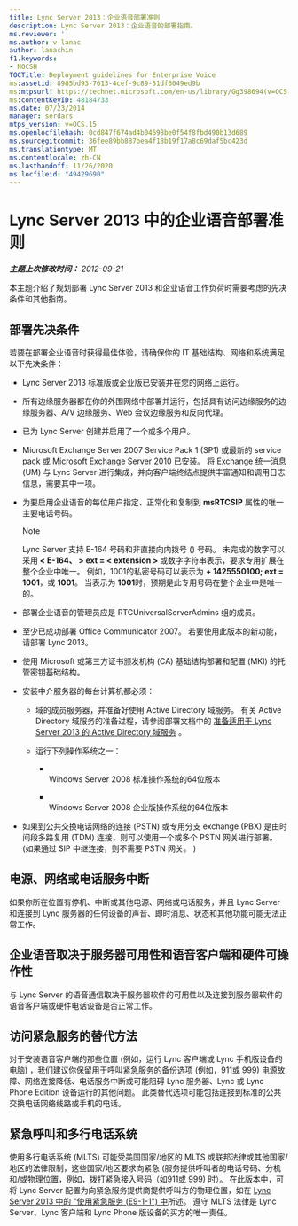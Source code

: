 ```yaml
---
title: Lync Server 2013：企业语音部署准则
description: Lync Server 2013：企业语音的部署指南。
ms.reviewer: ''
ms.author: v-lanac
author: lanachin
f1.keywords:
- NOCSH
TOCTitle: Deployment guidelines for Enterprise Voice
ms:assetid: 8985bd93-7613-4cef-9c89-51df6049ed9b
ms:mtpsurl: https://technet.microsoft.com/en-us/library/Gg398694(v=OCS.15)
ms:contentKeyID: 48184733
ms.date: 07/23/2014
manager: serdars
mtps_version: v=OCS.15
ms.openlocfilehash: 0cd847f674ad4b04698be0f54f8fbd490b13d689
ms.sourcegitcommit: 36fee89bb887bea4f18b19f17a8c69daf5bc423d
ms.translationtype: MT
ms.contentlocale: zh-CN
ms.lasthandoff: 11/26/2020
ms.locfileid: "49429690"
---
```

# <a name="deployment-guidelines-for-enterprise-voice-in-lync-server-2013"></a>Lync Server 2013 中的企业语音部署准则

<div data-xmlns="http://www.w3.org/1999/xhtml">

<div class="topic" data-xmlns="http://www.w3.org/1999/xhtml" data-msxsl="urn:schemas-microsoft-com:xslt" data-cs="https://msdn.microsoft.com/">

<div data-asp="https://msdn2.microsoft.com/asp">



</div>

<div id="mainSection">

<div id="mainBody">

<span> </span>

_**主题上次修改时间：** 2012-09-21_

本主题介绍了规划部署 Lync Server 2013 和企业语音工作负荷时需要考虑的先决条件和其他指南。

<div>

## <a name="deployment-prerequisites"></a>部署先决条件

若要在部署企业语音时获得最佳体验，请确保你的 IT 基础结构、网络和系统满足以下先决条件：

  - Lync Server 2013 标准版或企业版已安装并在您的网络上运行。

  - 所有边缘服务器都在你的外围网络中部署并运行，包括具有访问边缘服务的边缘服务器、A/V 边缘服务、Web 会议边缘服务和反向代理。

  - 已为 Lync Server 创建并启用了一个或多个用户。

  - Microsoft Exchange Server 2007 Service Pack 1 (SP1) 或最新的 service pack 或 Microsoft Exchange Server 2010 已安装。 将 Exchange 统一消息 (UM) 与 Lync Server 进行集成，并向客户端终结点提供丰富通知和调用日志信息，需要其中一项。

  - 为要启用企业语音的每位用户指定、正常化和复制到 **msRTCSIP** 属性的唯一主要电话号码。
    
    <div>
    

    > [!NOTE]  
    > Lync Server 支持 E-164 号码和非直接向内拨号 () 号码。 未完成的数字可以采用<STRONG> &lt; E-164、 &gt; ext = &lt; extension &gt; </STRONG>或数字字符串表示，要求专用扩展在整个企业中唯一。 例如，1001的私密号码可以表示为 <STRONG>+ 1425550100; ext = 1001</STRONG>，或 <STRONG>1001</STRONG>。 当表示为 <STRONG>1001</STRONG>时，预期是此专用号码在整个企业中是唯一的。

    
    </div>

  - 部署企业语音的管理员应是 RTCUniversalServerAdmins 组的成员。

  - 至少已成功部署 Office Communicator 2007。 若要使用此版本的新功能，请部署 Lync 2013。

  - 使用 Microsoft 或第三方证书颁发机构 (CA) 基础结构部署和配置 (MKI) 的托管密钥基础结构。

  - 安装中介服务器的每台计算机都必须：
    
      - 域的成员服务器，并准备好使用 Active Directory 域服务。 有关 Active Directory 域服务的准备过程，请参阅部署文档中的 [准备适用于 Lync Server 2013 的 Active Directory 域服务](lync-server-2013-preparing-active-directory-domain-services.md) 。
    
      - 运行下列操作系统之一：
        
          - <span></span>  
            Windows Server 2008 标准操作系统的64位版本
        
          - <span></span>  
            Windows Server 2008 企业版操作系统的64位版本

  - 如果到公共交换电话网络的连接 (PSTN) 或专用分支 exchange (PBX) 是由时间段多路复用 (TDM) 连接，则可以使用一个或多个 PSTN 网关进行部署。  (如果通过 SIP 中继连接，则不需要 PSTN 网关。 ) 

</div>

<div>

## <a name="power-network-or-telephone-service-outages"></a>电源、网络或电话服务中断

如果你所在位置有停机、中断或其他电源、网络或电话服务，并且 Lync Server 和连接到 Lync 服务器的任何设备的声音、即时消息、状态和其他功能可能无法正常工作。

</div>

<div>

## <a name="enterprise-voice-depends-on-server-availability-and-voice-client-and-hardware-operability"></a>企业语音取决于服务器可用性和语音客户端和硬件可操作性

与 Lync Server 的语音通信取决于服务器软件的可用性以及连接到服务器软件的语音客户端或硬件电话设备是否正常工作。

</div>

<div>

## <a name="alternative-means-of-accessing-emergency-services"></a>访问紧急服务的替代方法

对于安装语音客户端的那些位置 (例如，运行 Lync 客户端或 Lync 手机版设备的电脑) ，我们建议你保留用于呼叫紧急服务的备份选项 (例如，911或 999) 电源故障、网络连接降低、电话服务中断或可能阻碍 Lync 服务器、Lync 或 Lync Phone Edition 设备运行的其他问题。 此类替代选项可能包括连接到标准的公共交换电话网络线路或手机的电话。

</div>

<div>

## <a name="emergency-calls-and-multi-line-telephone-systems"></a>紧急呼叫和多行电话系统

使用多行电话系统 (MLTS) 可能受美国国家/地区的 MLTS 或联邦法律或其他国家/地区的法律限制，这些国家/地区要求向紧急 (服务提供呼叫者的电话号码、分机和/或物理位置，例如，拨打紧急接入号码（如911或 999) 时）。 在此版本中，可将 Lync Server 配置为向紧急服务提供商提供呼叫方的物理位置，如在 [Lync Server 2013 中的 "使用紧急服务 (E9-1-1") 中](lync-server-2013-planning-for-emergency-services-e9-1-1.md)所述。 遵守 MLTS 法律是 Lync Server、Lync 客户端和 Lync Phone 版设备的买方的唯一责任。

</div>

</div>

<span> </span>

</div>

</div>

</div>

